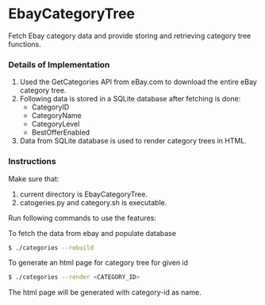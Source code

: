 # EbayCategoryTree
Fetch Ebay category data and provide storing and retrieving category tree functions. 

### Details of Implementation

1. Used the GetCategories API from eBay.com to download the entire eBay category tree.
2. Following data is stored in a SQLite database after fetching is done: 
    * CategoryID
    * CategoryName
    * CategoryLevel
    * BestOfferEnabled
3. Data from SQLite database is used to render category trees in HTML. 

### Instructions

Make sure that: 

1. current directory is EbayCategoryTree.
2. catogeries.py and category.sh is executable.

Run following commands to use the features:


To fetch the data from ebay and populate database
``` bash
$ ./categories --rebuild
```

To generate an html page for category tree for given id
``` bash
$ ./categories --render <CATEGORY_ID>
```

The html page will be generated with category-id as name.
